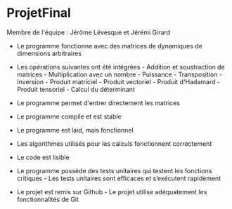 # ProjetFinal
Membre de l'équipe : Jérôme Lévesque et Jérémi Girard

- Le programme fonctionne avec des matrices de dynamiques de dimensions arbitraires

- Les opérations suivantes ont été intégrées
       - Addition et soustraction de matrices
       - Multiplication avec un nombre
       - Puissance
       - Transposition
       - Inversion
       - Produit matriciel
       - Produit vectoriel
       - Produit d'Hadamard
       - Produit tensoriel
       - Calcul du déterminant
       
- Le programme permet d'entrer directement les matrices     
           
- Le programme compile et est stable

- Le programme est laid, mais fonctionnel

- Les algorithmes utilisés pour les calculs fonctionnent correctement

- Le code est lisible

- Le programme possède des tests unitaires qui testent les fonctions critiques
       - Les tests unitaires sont efficaces et s’exécutent rapidement

- Le projet est remis sur Github
       - Le projet utilise adéquatement les fonctionnalités de Git
 
